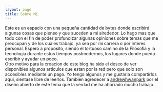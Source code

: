 ```yaml
---
layout: page
title: Sobre Mí
---
```


<!---
<p class="message">
  Hey there! This page is included as an example. Feel free to customize it for your own use upon downloading. Carry on!
</p>

In the novel, *The Strange Case of Dr. Jekyll and Mr. Hyde*, Mr. Poole is Dr. Jekyll's virtuous and loyal butler. Similarly, Poole is an upstanding and effective butler that helps you build Jekyll themes. It's made by [@mdo](https://twitter.com/mdo).

There are currently two themes built on Poole:

- [Hyde](https://hyde.getpoole.com)
- [Lanyon](https://lanyon.getpoole.com)

Learn more and contribute on [GitHub](https://github.com/poole).

## Setup

Some fun facts about the setup of this project include:

- Built for [Jekyll](https://jekyllrb.com)
- Developed on GitHub and hosted for free on [GitHub Pages](https://pages.github.com)
- Coded with [Atom](https://atom.io), an amazing open source code editor

Have questions or suggestions? Feel free to [open an issue on GitHub](https://github.com/poole/poole/issues/new) or [ask me on Twitter](https://twitter.com/mdo).

Thanks for reading!

-->

Este es un espacio con una pequeña cantidad de bytes donde escribiré algunas cosas que pienso y que suceden a mi alrededor. Lo hago mas que todo con el fin de poder profundizar algunas opiniones sobre temas que me preocupan y de los cuales trabajo, ya sea por mi carrera o por interes personal. Espero a proposito, siendo el tortuoso camino de la Filosofia y la tecnologia durante estos tiempos postmodernos, los lugares donde pueda escribir y ayudar un poco.  
Otro motivo para la creacion de este blog ha sido el deseo de ver disponibles algunos articulos que estan por la red pero que solo son accesibles mediante un pago. Yo tengo algunos y me gustaria compartirlos aqui, sientase libre de leerlos. 
Tambien agredecer a [andrewhwanpark](https://github.com/andrewhwanpark/dark-poole) por el diseño abierto de este tema que la verdad me ha ahorrado mucho trabajo. 	
